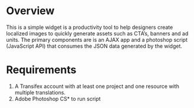 Overview 
====================

This is a simple widget is a productivity tool to help designers create localized images to quickly generate assets such as CTA’s, banners and ad units. The primary components are is an AJAX app and a photoshop script (JavaScript API) that consumes the JSON data generated by the widget.

Requirements
====================

1. A Transifex account with at least one project and one resource with multiple translations. 
2. Adobe Photoshop CS* to run script

